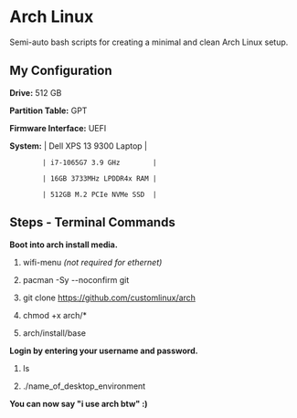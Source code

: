 # Arch Linux
Semi-auto bash scripts for creating a minimal and clean Arch Linux setup.

## My Configuration
**Drive:** 512 GB

**Partition Table:** GPT

**Firmware Interface:** UEFI

**System:** 
            | Dell XPS 13 9300 Laptop  |

            | i7-1065G7 3.9 GHz        |

            | 16GB 3733MHz LPDDR4x RAM |

            | 512GB M.2 PCIe NVMe SSD  |

## Steps - Terminal Commands
**Boot into arch install media.**

1. wifi-menu *(not required for ethernet)*

2. pacman -Sy --noconfirm git

3. git clone https://github.com/customlinux/arch

4. chmod +x arch/*

5. arch/install/base

**Login by entering your username and password.**

1. ls

2. ./name_of_desktop_environment

**You can now say "i use arch btw" :)**
